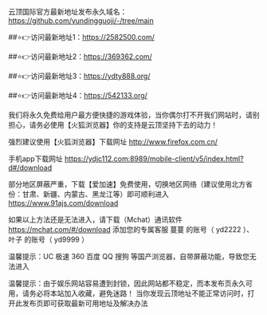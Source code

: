 

云顶国际官方最新地址发布永久域名：https://github.com/yundingguoji/-/tree/main

##⭐️👉访问最新地址1：https://2582500.com/

##⭐️👉访问最新地址2：https://369362.com/

##⭐️👉访问最新地址3：https://ydty888.org/

##⭐️👉访问最新地址4：https://542133.org/

我们将永久免费给用户最方便快捷的游戏体验，当你偶尔打不开我们网站时，请别担心，请务必使用【火狐浏览器】你的支持是云顶坚持下去的动力！ 

强烈建议使用【火狐浏览器】下载网址  http://www.firefox.com.cn/

手机app下载网址 https://ydjc112.com:8989/mobile-client/v5/index.html?d#/download

部分地区屏蔽严重，下载【爱加速】免费使用，切换地区网络（建议使用北方省份：甘肃、新疆、内蒙古、黑龙江等）即可顺利进入 https://www.91ajs.com/download

如果以上方法还是无法进入，请下载（Mchat）通讯软件 https://mchat.com/#/download  添加您的专属客服 蔓蔓 的账号（ yd2222 ）、叶子 的账号（ yd9999 ）

温馨提示：UC 极速 360 百度 QQ 搜狗 等国产浏览器，自带屏蔽功能，导致您无法进入

温馨提示：由于娱乐网站容易遭到封锁，因此网站都不稳定，而本发布页永久可用，请务必将本站加入收藏，避免迷路！ 当你发现云顶地址不能正常访问时，打开此发布页即可获取最新可用地址及解决办法
